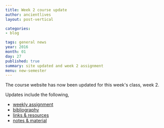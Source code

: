 ```yaml
---
title: Week 2 course update
author: ancientlives
layout: post-vertical

categories:
- blog

tags: general news
year: 2016
month: 01
day: 27
published: true
summary: site updated and week 2 assignment
menu: new-semester
---
```


The course website has now been updated for this week's class, week 2.

Updates include the following,

* [weekly assignment](/weekly_assignment)
* [bibliography](/bibliography)
* [links & resources](/links)
* [notes & material](/notes)
